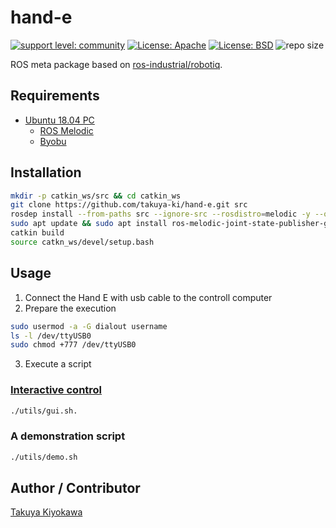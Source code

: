 # hand-e

[![support level: community](https://img.shields.io/badge/support%20level-community-lightgray.svg)](http://rosindustrial.org/news/2016/10/7/better-supporting-a-growing-ros-industrial-software-platform)
[![License: Apache](https://img.shields.io/badge/License-Apache%202.0-blue.svg)](https://opensource.org/licenses/Apache-2.0)
[![License: BSD](https://img.shields.io/badge/License-BSD%203--Clause-blue.svg)](https://opensource.org/licenses/BSD-3-Clause)
![repo size](https://img.shields.io/github/repo-size/takuya-ki/hand-e)

ROS meta package based on [ros-industrial/robotiq](https://github.com/ros-industrial/robotiq).

## Requirements

- [Ubuntu 18.04 PC](https://ubuntu.com/certified/laptops?q=&limit=20&vendor=Lenovo&vendor=Dell&vendor=HP&release=18.04+LTS)
    - [ROS Melodic](http://wiki.ros.org/melodic/Installation/Ubuntu)
    - [Byobu](https://www.byobu.org/)

## Installation

```bash
mkdir -p catkin_ws/src && cd catkin_ws
git clone https://github.com/takuya-ki/hand-e.git src
rosdep install --from-paths src --ignore-src --rosdistro=melodic -y --os=ubuntu:bionic
sudo apt update && sudo apt install ros-melodic-joint-state-publisher-gui byobu
catkin build
source catkn_ws/devel/setup.bash
```

## Usage

1. Connect the Hand E with usb cable to the controll computer
2. Prepare the execution
```bash
sudo usermod -a -G dialout username
ls -l /dev/ttyUSB0
sudo chmod +777 /dev/ttyUSB0
```

3. Execute a script

### [Interactive control](https://wiki.ros.org/robotiq/Tutorials/Control%20of%20a%202-Finger%20Gripper%20using%20the%20Modbus%20RTU%20protocol%20%28ros%20kinetic%20and%20newer%20releases%29)
```bash
./utils/gui.sh.
```

### A demonstration script
```bash
./utils/demo.sh
```

## Author / Contributor

[Takuya Kiyokawa](https://takuya-ki.github.io/)
